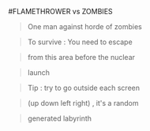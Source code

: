 #FLAMETHROWER vs ZOMBIES
>One man against horde of zombies


>To survive : You need to escape 

>from this area before the nuclear

>launch

>Tip : try to go outside each screen 

>(up down left right) , it's a random 

>generated labyrinth

